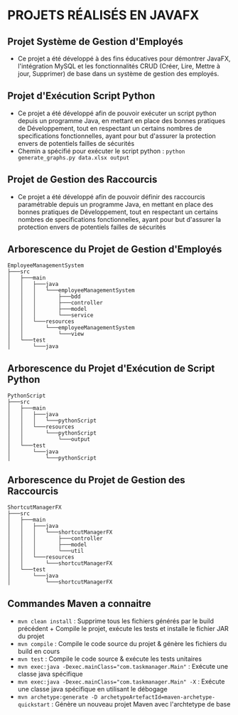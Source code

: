 # PROJETS RÉALISÉS EN JAVAFX

## Projet Système de Gestion d'Employés

- Ce projet a été développé à des fins éducatives pour démontrer JavaFX, l'intégration MySQL et les fonctionnalités CRUD (Créer, Lire, Mettre à jour, Supprimer) de base dans un système de gestion des employés.

## Projet d'Exécution Script Python

- Ce projet a été développé afin de pouvoir exécuter un script python depuis un programme Java, en mettant en place des
bonnes pratiques de Développement, tout en respectant un certains nombres de specifications fonctionnelles, ayant pour but
d'assurer la protection envers de potentiels failles de sécurités
- Chemin a spécifié pour exécuter le script python : ```python generate_graphs.py data.xlsx output```

## Projet de Gestion des Raccourcis

- Ce projet a été développé afin de pouvoir définir des raccourcis paramétrable depuis un programme Java, en mettant en place des bonnes pratiques de Développement, tout en respectant un certains nombres de specifications fonctionnelles, ayant pour but d'assurer la protection envers de potentiels failles de sécurités

## Arborescence du Projet de Gestion d'Employés

```
EmployeeManagementSystem
├───src
│   ├───main
│   │   ├───java
│   │   │   └───employeeManagementSystem
│   │   │       ├───bdd
│   │   │       ├───controller
│   │   │       ├───model
│   │   │       └───service
│   │   └───resources
│   │       └───employeeManagementSystem
│   │           └───view
│   └───test
│       └───java
```

## Arborescence du Projet d'Exécution de Script Python

```
PythonScript
├───src
│   ├───main
│   │   ├───java
│   │   │   └───pythonScript
│   │   └───resources
│   │       └───pythonScript
│   │           └───output
│   └───test
│       └───java
│           └───pythonScript
```

## Arborescence du Projet de Gestion des Raccourcis

```
ShortcutManagerFX
├───src
│   ├───main
│   │   ├───java
│   │   │   └───shortcutManagerFX
│   │   │       ├───controller
│   │   │       ├───model
│   │   │       └───util
│   │   └───resources
│   │       └───shortcutManagerFX
│   └───test
│       └───java
│           └───shortcutManagerFX
```

## Commandes Maven a connaitre

- `mvn clean install` : Supprime tous les fichiers générés par le build précédent + Compile le projet, exécute les tests et installe le fichier JAR du projet
- `mvn compile` : Compile le code source du projet & génère les fichiers du build en cours
- `mvn test` : Compile le code source & exécute les tests unitaires
- `mvn exec:java -Dexec.mainClass="com.taskmanager.Main"` : Exécute une classe java spécifique
- `mvn exec:java -Dexec.mainClass="com.taskmanager.Main" -X` : Exécute une classe java spécifique en utilisant le débogage
- `mvn archetype:generate -D archetypeArtefactId=maven-archetype-quickstart` : Génère un nouveau projet Maven avec l'archtetype de base

